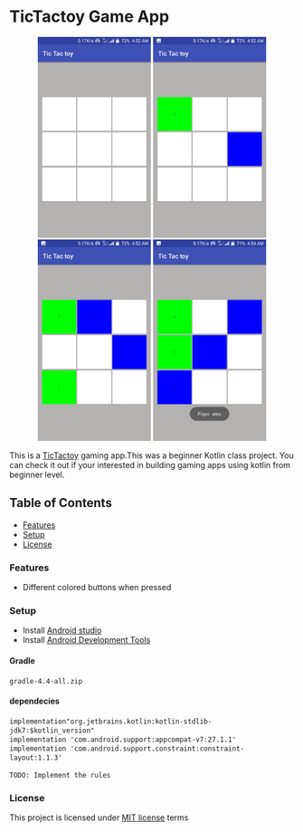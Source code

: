 # TicTactoy Game App 
<p align ="center">
    <img src="./images/tic1.png" width="200" /> 
    <img src="./images/tic2.png" width="200" />
    <img src="./images/tic3.png" width="200" />
    <img src="./images/tic4.png" width="200" />
</p>

This is a [TicTactoy](https://en.wikipedia.org/wiki/Tic-tac-toe) gaming app.This 
was a beginner Kotlin class project. You can check it out if 
your interested in building gaming apps using kotlin from 
beginner level.
## Table of Contents
* [Features](#features)
* [Setup](#setup)
* [License](#license)
### Features
* Different colored buttons when pressed 
### Setup
* Install [Android studio](https://developer.android.com/studio)
* Install [Android Development Tools](https://docs.oracle.com/en/middleware/developer-tools/jet/tutorials/jetma/index.html)
#### Gradle
    gradle-4.4-all.zip
#### dependecies
    implementation"org.jetbrains.kotlin:kotlin-stdlib-jdk7:$kotlin_version"
    implementation 'com.android.support:appcompat-v7:27.1.1'
    implementation 'com.android.support.constraint:constraint-layout:1.1.3'
    
``TODO: Implement the rules``
### License
This project is licensed under [MIT license](./LICENSE) terms
